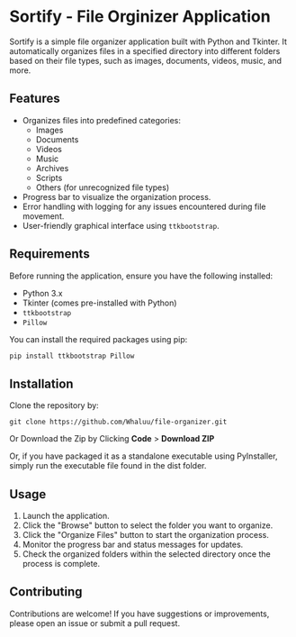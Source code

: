 # Sortify - File Orginizer Application

Sortify is a simple file organizer application built with Python and Tkinter. It automatically organizes files in a specified directory into different folders based on their file types, such as images, documents, videos, music, and more.

## Features

- Organizes files into predefined categories:
  - Images
  - Documents
  - Videos
  - Music
  - Archives
  - Scripts
  - Others (for unrecognized file types)
- Progress bar to visualize the organization process.
- Error handling with logging for any issues encountered during file movement.
- User-friendly graphical interface using `ttkbootstrap`.

## Requirements

Before running the application, ensure you have the following installed:

- Python 3.x
- Tkinter (comes pre-installed with Python)
- `ttkbootstrap`
- `Pillow`

You can install the required packages using pip:

```bash
pip install ttkbootstrap Pillow
```

## Installation
Clone the repository by:
``` Clone the repository:
git clone https://github.com/Whaluu/file-organizer.git
```

Or Download the Zip by Clicking <b>Code</b> > <b>Download ZIP</b>

Or, if you have packaged it as a standalone executable using PyInstaller, simply run the executable file found in the dist folder.

## Usage
1. Launch the application.
2. Click the "Browse" button to select the folder you want to organize.
3. Click the "Organize Files" button to start the organization process.
4. Monitor the progress bar and status messages for updates.
5. Check the organized folders within the selected directory once the process is complete.

## Contributing
Contributions are welcome! If you have suggestions or improvements, please open an issue or submit a pull request.
